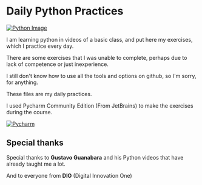 # Daily Python Practices

[![Python Image](https://www.python.org/static/opengraph-icon-200x200.png "Python Image")](https://www.python.org "Python Image")

I am learning python in videos of a basic class, and put here my exercises, which I practice every day.

There are some exercises that I was unable to complete, perhaps due to lack of competence or just inexperience.

I still don't know how to use all the tools and options on github, so I'm sorry, for anything.

These files are my daily practices.

I used Pycharm Community Edition (From JetBrains) to make the exercises during the course.

[![Pycharm](https://lh3.googleusercontent.com/proxy/03ZfjyrL38Ksd9upS4Gz-mhMx3Zp14fsRhGoYxoMaI7lTM10D43ONI1X6jCtUtl2872kupPNJXjK6yRl5Vlh1VVDrZrosZEDvuO0hs2xbaY9QMktW3S1fRYR2P_QrKSaPsmifoR0zRa_xhUYjZBFwg "Pycharm")](https://www.jetbrains.com/pt-br/pycharm/download/#section=windows "Pycharm")

## Special thanks

Special thanks to **Gustavo Guanabara** and his Python videos that have already taught me a lot.

And to everyone from **DIO** (Digital Innovation One)
